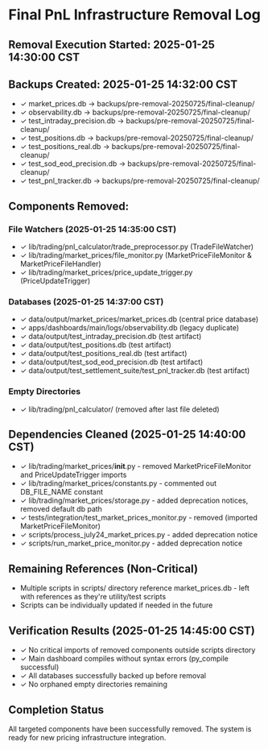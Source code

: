 # Final PnL Infrastructure Removal Log

## Removal Execution Started: 2025-01-25 14:30:00 CST

## Backups Created: 2025-01-25 14:32:00 CST
- ✓ market_prices.db → backups/pre-removal-20250725/final-cleanup/
- ✓ observability.db → backups/pre-removal-20250725/final-cleanup/
- ✓ test_intraday_precision.db → backups/pre-removal-20250725/final-cleanup/
- ✓ test_positions.db → backups/pre-removal-20250725/final-cleanup/
- ✓ test_positions_real.db → backups/pre-removal-20250725/final-cleanup/
- ✓ test_sod_eod_precision.db → backups/pre-removal-20250725/final-cleanup/
- ✓ test_pnl_tracker.db → backups/pre-removal-20250725/final-cleanup/

## Components Removed:

### File Watchers (2025-01-25 14:35:00 CST)
- ✓ lib/trading/pnl_calculator/trade_preprocessor.py (TradeFileWatcher)
- ✓ lib/trading/market_prices/file_monitor.py (MarketPriceFileMonitor & MarketPriceFileHandler)
- ✓ lib/trading/market_prices/price_update_trigger.py (PriceUpdateTrigger)

### Databases (2025-01-25 14:37:00 CST)
- ✓ data/output/market_prices/market_prices.db (central price database)
- ✓ apps/dashboards/main/logs/observability.db (legacy duplicate)
- ✓ data/output/test_intraday_precision.db (test artifact)
- ✓ data/output/test_positions.db (test artifact)
- ✓ data/output/test_positions_real.db (test artifact)
- ✓ data/output/test_sod_eod_precision.db (test artifact)
- ✓ data/output/test_settlement_suite/test_pnl_tracker.db (test artifact)

### Empty Directories
- ✓ lib/trading/pnl_calculator/ (removed after last file deleted)

## Dependencies Cleaned (2025-01-25 14:40:00 CST)
- ✓ lib/trading/market_prices/__init__.py - removed MarketPriceFileMonitor and PriceUpdateTrigger imports
- ✓ lib/trading/market_prices/constants.py - commented out DB_FILE_NAME constant
- ✓ lib/trading/market_prices/storage.py - added deprecation notices, removed default db path
- ✓ tests/integration/test_market_prices_monitor.py - removed (imported MarketPriceFileMonitor)
- ✓ scripts/process_july24_market_prices.py - added deprecation notice
- ✓ scripts/run_market_price_monitor.py - added deprecation notice

## Remaining References (Non-Critical)
- Multiple scripts in scripts/ directory reference market_prices.db - left with references as they're utility/test scripts
- Scripts can be individually updated if needed in the future

## Verification Results (2025-01-25 14:45:00 CST)
- ✓ No critical imports of removed components outside scripts directory
- ✓ Main dashboard compiles without syntax errors (py_compile successful)
- ✓ All databases successfully backed up before removal
- ✓ No orphaned empty directories remaining

## Completion Status
All targeted components have been successfully removed. The system is ready for new pricing infrastructure integration. 